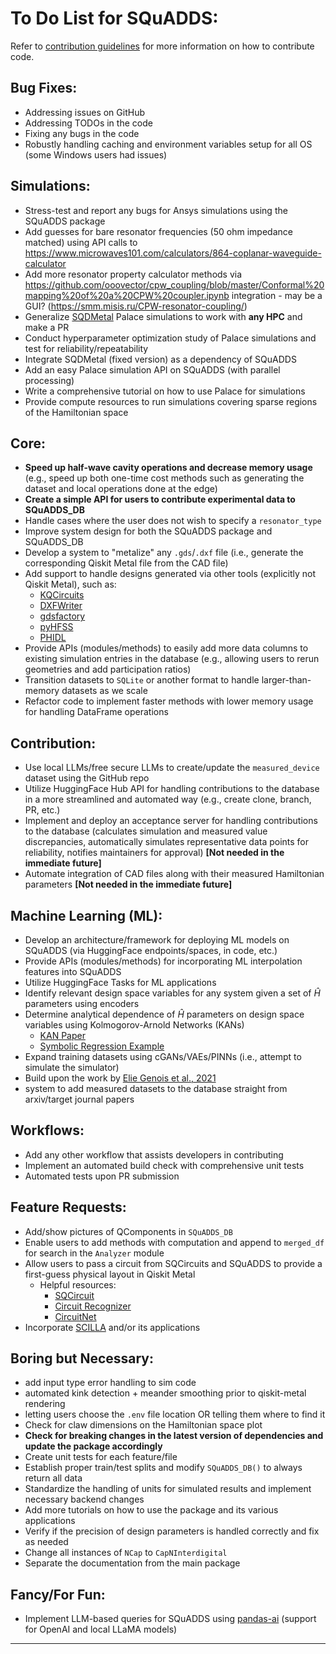# To Do List for SQuADDS:

Refer to [contribution guidelines](CONTRIBUTING.md) for more information on how to contribute code.

## Bug Fixes:

- Addressing issues on GitHub
- Addressing TODOs in the code
- Fixing any bugs in the code
- Robustly handling caching and environment variables setup for all OS (some Windows users had issues)

## Simulations:

- Stress-test and report any bugs for Ansys simulations using the SQuADDS package
- Add guesses for bare resonator frequencies (50 ohm impedance matched) using API calls to https://www.microwaves101.com/calculators/864-coplanar-waveguide-calculator
- Add more resonator property calculator methods via https://github.com/ooovector/cpw_coupling/blob/master/Conformal%20mapping%20of%20a%20CPW%20coupler.ipynb integration - may be a GUI? (https://smm.misis.ru/CPW-resonator-coupling/)
- Generalize [SQDMetal](https://github.com/sqdlab/SQDMetal) Palace simulations to work with **any HPC** and make a PR
- Conduct hyperparameter optimization study of Palace simulations and test for reliability/repeatability
- Integrate SQDMetal (fixed version) as a dependency of SQuADDS
- Add an easy Palace simulation API on SQuADDS (with parallel processing)
- Write a comprehensive tutorial on how to use Palace for simulations
- Provide compute resources to run simulations covering sparse regions of the Hamiltonian space

## Core:

- **Speed up half-wave cavity operations and decrease memory usage** (e.g., speed up both one-time cost methods such as generating the dataset and local operations done at the edge)
- **Create a simple API for users to contribute experimental data to SQuADDS_DB**
- Handle cases where the user does not wish to specify a `resonator_type`
- Improve system design for both the SQuADDS package and SQuADDS_DB
- Develop a system to "metalize" any `.gds`/`.dxf` file (i.e., generate the corresponding Qiskit Metal file from the CAD file)
- Add support to handle designs generated via other tools (explicitly not Qiskit Metal), such as:
  - [KQCircuits](https://github.com/iqm-finland/KQCircuits)
  - [DXFWriter](https://github.com/SchusterLab/maskLib)
  - [gdsfactory](https://github.com/gdsfactory/gplugins)
  - [pyHFSS](https://github.com/QW-QubitDesign/pyHFSS)
  - [PHIDL](https://github.com/amccaugh/phidl)
- Provide APIs (modules/methods) to easily add more data columns to existing simulation entries in the database (e.g., allowing users to rerun geometries and add participation ratios)
- Transition datasets to `SQLite` or another format to handle larger-than-memory datasets as we scale
- Refactor code to implement faster methods with lower memory usage for handling DataFrame operations

## Contribution:

- Use local LLMs/free secure LLMs to create/update the `measured_device` dataset using the GitHub repo
- Utilize HuggingFace Hub API for handling contributions to the database in a more streamlined and automated way (e.g., create clone, branch, PR, etc.)
- Implement and deploy an acceptance server for handling contributions to the database (calculates simulation and measured value discrepancies, automatically simulates representative data points for reliability, notifies maintainers for approval) **[Not needed in the immediate future]**
- Automate integration of CAD files along with their measured Hamiltonian parameters **[Not needed in the immediate future]**

## Machine Learning (ML):

- Develop an architecture/framework for deploying ML models on SQuADDS (via HuggingFace endpoints/spaces, in code, etc.)
- Provide APIs (modules/methods) for incorporating ML interpolation features into SQuADDS
- Utilize HuggingFace Tasks for ML applications
- Identify relevant design space variables for any system given a set of $\hat{H}$ parameters using encoders
- Determine analytical dependence of $\hat{H}$ parameters on design space variables using Kolmogorov-Arnold Networks (KANs)
  - [KAN Paper](https://arxiv.org/abs/2404.19756)
  - [Symbolic Regression Example](https://kindxiaoming.github.io/pykan/Examples/Example_4_symbolic_regression.html)
- Expand training datasets using cGANs/VAEs/PINNs (i.e., attempt to simulate the simulator)
- Build upon the work by [Elie Genois et al., 2021](https://arxiv.org/pdf/2106.13126)
- system to add measured datasets to the database straight from arxiv/target journal papers

## Workflows:

- Add any other workflow that assists developers in contributing
- Implement an automated build check with comprehensive unit tests
- Automated tests upon PR submission

## Feature Requests:

- Add/show pictures of QComponents in `SQuADDS_DB`
- Enable users to add methods with computation and append to `merged_df` for search in the `Analyzer` module
- Allow users to pass a circuit from SQCircuits and SQuADDS to provide a first-guess physical layout in Qiskit Metal
  - Helpful resources:
    - [SQCircuit](https://github.com/stanfordLINQS/SQcircuit/)
    - [Circuit Recognizer](https://github.com/mahmut-aksakalli/circuit_recognizer)
    - [CircuitNet](https://github.com/aaanthonyyy/CircuitNet)
- Incorporate [SCILLA](https://github.com/aspuru-guzik-group/scilla?tab=readme-ov-file) and/or its applications

## Boring but Necessary:

- add input type error handling to sim code
- automated kink detection + meander smoothing prior to qiskit-metal rendering
- letting users choose the `.env` file location OR telling them where to find it
- Check for claw dimensions on the Hamiltonian space plot
- **Check for breaking changes in the latest version of dependencies and update the package accordingly**
- Create unit tests for each feature/file
- Establish proper train/test splits and modify `SQuADDS_DB()` to always return all data
- Standardize the handling of units for simulated results and implement necessary backend changes
- Add more tutorials on how to use the package and its various applications
- Verify if the precision of design parameters is handled correctly and fix as needed
- Change all instances of `NCap` to `CapNInterdigital`
- Separate the documentation from the main package

## Fancy/For Fun:

- Implement LLM-based queries for SQuADDS using [pandas-ai](https://docs.pandas-ai.com/intro) (support for OpenAI and local LLaMA models)

---
